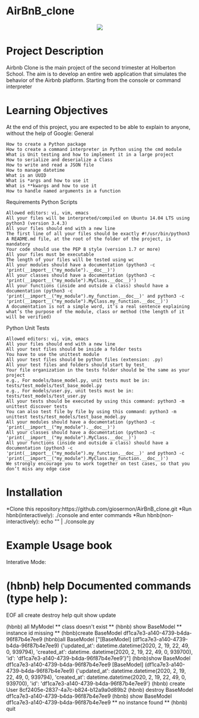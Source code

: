 # AirBnB_clone

<p align="center"><img src="https://i.pinimg.com/originals/b7/96/7a/b7967a5072e088986559b57b4ba53c83.jpg"/></p>

<h1>Project Description</h1>

Airbnb Clone is the main project of the second trimester at Holberton School. The aim is to develop an entire web application that simulates the behavior of the Airbnb platform. Starting from the console or command interpreter


<h1>Learning Objectives</h1>

At the end of this project, you are expected to be able to explain to anyone, without the help of Google:
General

    How to create a Python package
    How to create a command interpreter in Python using the cmd module
    What is Unit testing and how to implement it in a large project
    How to serialize and deserialize a Class
    How to write and read a JSON file
    How to manage datetime
    What is an UUID
    What is *args and how to use it
    What is **kwargs and how to use it
    How to handle named arguments in a function

Requirements
Python Scripts

    Allowed editors: vi, vim, emacs
    All your files will be interpreted/compiled on Ubuntu 14.04 LTS using python3 (version 3.4.3)
    All your files should end with a new line
    The first line of all your files should be exactly #!/usr/bin/python3
    A README.md file, at the root of the folder of the project, is mandatory
    Your code should use the PEP 8 style (version 1.7 or more)
    All your files must be executable
    The length of your files will be tested using wc
    All your modules should have a documentation (python3 -c 'print(__import__("my_module").__doc__)')
    All your classes should have a documentation (python3 -c 'print(__import__("my_module").MyClass.__doc__)')
    All your functions (inside and outside a class) should have a documentation (python3 -c 'print(__import__("my_module").my_function.__doc__)' and python3 -c 'print(__import__("my_module").MyClass.my_function.__doc__)')
    A documentation is not a simple word, it’s a real sentence explaining what’s the purpose of the module, class or method (the length of it will be verified)

Python Unit Tests

    Allowed editors: vi, vim, emacs
    All your files should end with a new line
    All your test files should be inside a folder tests
    You have to use the unittest module
    All your test files should be python files (extension: .py)
    All your test files and folders should start by test_
    Your file organization in the tests folder should be the same as your project
    e.g., For models/base_model.py, unit tests must be in: tests/test_models/test_base_model.py
    e.g., For models/user.py, unit tests must be in: tests/test_models/test_user.py
    All your tests should be executed by using this command: python3 -m unittest discover tests
    You can also test file by file by using this command: python3 -m unittest tests/test_models/test_base_model.py
    All your modules should have a documentation (python3 -c 'print(__import__("my_module").__doc__)')
    All your classes should have a documentation (python3 -c 'print(__import__("my_module").MyClass.__doc__)')
    All your functions (inside and outside a class) should have a documentation (python3 -c 'print(__import__("my_module").my_function.__doc__)' and python3 -c 'print(__import__("my_module").MyClass.my_function.__doc__)')
    We strongly encourage you to work together on test cases, so that you don’t miss any edge case

<h1>Installation</h1>
*Clone this repository:https://github.com/giosermon/AirBnB_clone.git
*Run hbnb(interactively): ./console and enter commands
*Run hbnb(non-interactively): echo "<command>" | ./console.py

<h1>Example Usage book</h1>
Interative Mode:

(hbnb) help
Documented commands (type help <topic>):
========================================
EOF  all  create  destroy  help  quit  show  update

(hbnb) all MyModel
** class doesn't exist **
(hbnb) show BaseModel
** instance id missing **
(hbnb)create BaseModel
df1ca7e3-a140-4739-b4da-96f87b4e7ee9
(hbnb)all BaseModel
["[BaseModel] (df1ca7e3-a140-4739-b4da-96f87b4e7ee9) {'updated_at': datetime.datetime(2020, 2, 19, 22, 49, 0, 939794), 'created_at': datetime.
datetime(2020, 2, 19, 22, 49, 0, 939700), 'id': 'df1ca7e3-a140-4739-b4da-96f87b4e7ee9'}"]
(hbnb)show BaseModel df1ca7e3-a140-4739-b4da-96f87b4e7ee9
[BaseModel] (df1ca7e3-a140-4739-b4da-96f87b4e7ee9) {'updated_at': datetime.datetime(2020, 2, 19, 22, 49, 0, 939794), 'created_at': datetime.datetime(2020, 2, 19, 22, 49, 0, 939700), 'id': 'df1ca7e3-a140-4739-b4da-96f87b4e7ee9'}
(hbnb) create User
8cf2405e-2837-4a7c-b824-b12a9a0d89b2
(hbnb) destroy BaseModel df1ca7e3-a140-4739-b4da-96f87b4e7ee9
(hbnb) show BaseModel df1ca7e3-a140-4739-b4da-96f87b4e7ee9
** no instance found **
(hbnb) quit
